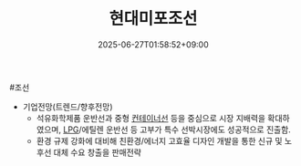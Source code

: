 ﻿---
title: "현대미포조선"
date: 2025-06-27T01:58:52+09:00
lastmod: 2025-06-27T01:58:52+09:00
type: docs
sidebar:
  open: true
weight: 6
---
<div style="display:none">
  <meta property="article:published_time" content="2025-06-26T16:58:52Z" />
  <meta property="article:modified_time" content="2025-06-26T16:58:52Z" />
</div>
#조선  

 - 기업전망(트렌드/향후전망)
	- 석유화학제품 운반선과 중형 [컨테이너선](/industry-study/컨테이너선/) 등을 중심으로 시장 지배력을 확대하였으며, [LPG](/industry-study/lpg/)/에틸렌 운반선 등 고부가 특수 선박시장에도 성공적으로 진출함. 
	- 환경 규제 강화에 대비해 친환경/에너지 고효율 디자인 개발을 통한 신규 및 노후선 대체 수요 창출을 판매전략
